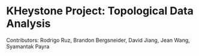 # KHeystone Project: Topological Data Analysis

Contributors: Rodrigo Ruz, Brandon Bergsneider, David Jiang, Jean Wang, Syamantak Payra